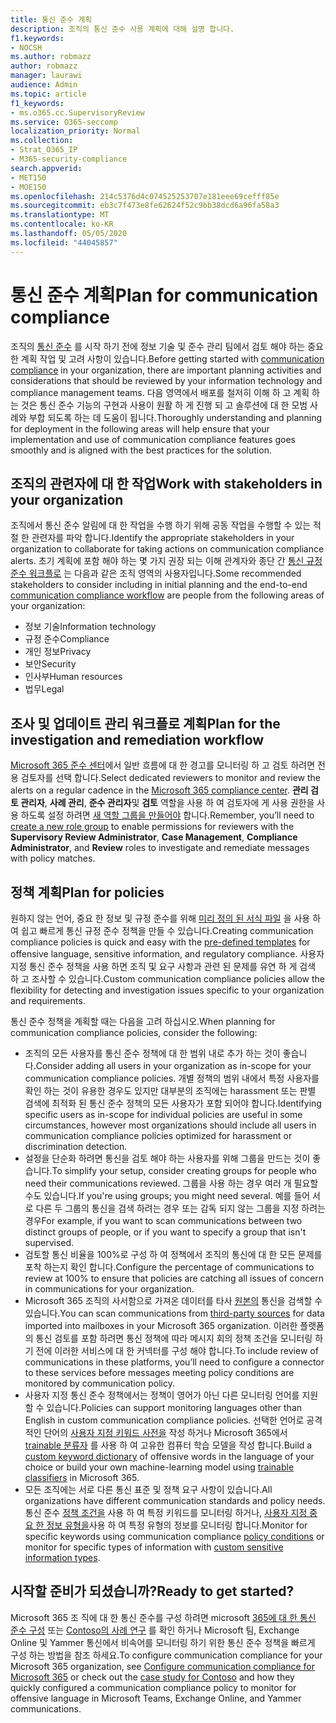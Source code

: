 ```yaml
---
title: 통신 준수 계획
description: 조직의 통신 준수 사용 계획에 대해 설명 합니다.
f1.keywords:
- NOCSH
ms.author: robmazz
author: robmazz
manager: laurawi
audience: Admin
ms.topic: article
f1_keywords:
- ms.o365.cc.SupervisoryReview
ms.service: O365-seccomp
localization_priority: Normal
ms.collection:
- Strat_O365_IP
- M365-security-compliance
search.appverid:
- MET150
- MOE150
ms.openlocfilehash: 214c5376d4c074525253707e181eee69cefff85e
ms.sourcegitcommit: eb3c7f473e8fe62624f52c9bb38dcd6a96fa58a3
ms.translationtype: MT
ms.contentlocale: ko-KR
ms.lasthandoff: 05/05/2020
ms.locfileid: "44045857"
---
```

# <a name="plan-for-communication-compliance"></a><span data-ttu-id="39253-103">통신 준수 계획</span><span class="sxs-lookup"><span data-stu-id="39253-103">Plan for communication compliance</span></span>

<span data-ttu-id="39253-104">조직의 [통신 준수](communication-compliance.md) 를 시작 하기 전에 정보 기술 및 준수 관리 팀에서 검토 해야 하는 중요 한 계획 작업 및 고려 사항이 있습니다.</span><span class="sxs-lookup"><span data-stu-id="39253-104">Before getting started with [communication compliance](communication-compliance.md) in your organization, there are important planning activities and considerations that should be reviewed by your information technology and compliance management teams.</span></span> <span data-ttu-id="39253-105">다음 영역에서 배포를 철저히 이해 하 고 계획 하는 것은 통신 준수 기능의 구현과 사용이 원활 하 게 진행 되 고 솔루션에 대 한 모범 사례와 부합 되도록 하는 데 도움이 됩니다.</span><span class="sxs-lookup"><span data-stu-id="39253-105">Thoroughly understanding and planning for deployment in the following areas will help ensure that your implementation and use of communication compliance features goes smoothly and is aligned with the best practices for the solution.</span></span>

## <a name="work-with-stakeholders-in-your-organization"></a><span data-ttu-id="39253-106">조직의 관련자에 대 한 작업</span><span class="sxs-lookup"><span data-stu-id="39253-106">Work with stakeholders in your organization</span></span>

<span data-ttu-id="39253-107">조직에서 통신 준수 알림에 대 한 작업을 수행 하기 위해 공동 작업을 수행할 수 있는 적절 한 관련자를 파악 합니다.</span><span class="sxs-lookup"><span data-stu-id="39253-107">Identify the appropriate stakeholders in your organization to collaborate for taking actions on communication compliance alerts.</span></span> <span data-ttu-id="39253-108">초기 계획에 포함 해야 하는 몇 가지 권장 되는 이해 관계자와 종단 간 [통신 규정 준수 워크플로](communication-compliance.md#workflow) 는 다음과 같은 조직 영역의 사용자입니다.</span><span class="sxs-lookup"><span data-stu-id="39253-108">Some recommended stakeholders to consider including in initial planning and the end-to-end [communication compliance workflow](communication-compliance.md#workflow) are people from the following areas of your organization:</span></span>

- <span data-ttu-id="39253-109">정보 기술</span><span class="sxs-lookup"><span data-stu-id="39253-109">Information technology</span></span>
- <span data-ttu-id="39253-110">규정 준수</span><span class="sxs-lookup"><span data-stu-id="39253-110">Compliance</span></span>
- <span data-ttu-id="39253-111">개인 정보</span><span class="sxs-lookup"><span data-stu-id="39253-111">Privacy</span></span>
- <span data-ttu-id="39253-112">보안</span><span class="sxs-lookup"><span data-stu-id="39253-112">Security</span></span>
- <span data-ttu-id="39253-113">인사부</span><span class="sxs-lookup"><span data-stu-id="39253-113">Human resources</span></span>
- <span data-ttu-id="39253-114">법무</span><span class="sxs-lookup"><span data-stu-id="39253-114">Legal</span></span>

## <a name="plan-for-the-investigation-and-remediation-workflow"></a><span data-ttu-id="39253-115">조사 및 업데이트 관리 워크플로 계획</span><span class="sxs-lookup"><span data-stu-id="39253-115">Plan for the investigation and remediation workflow</span></span>

<span data-ttu-id="39253-116">[Microsoft 365 준수 센터](https://compliance.microsoft.com/)에서 일반 흐름에 대 한 경고를 모니터링 하 고 검토 하려면 전용 검토자를 선택 합니다.</span><span class="sxs-lookup"><span data-stu-id="39253-116">Select dedicated reviewers to monitor and review the alerts on a regular cadence in the [Microsoft 365 compliance center](https://compliance.microsoft.com/).</span></span> <span data-ttu-id="39253-117">**관리 검토 관리자**, **사례 관리**, **준수 관리자**및 **검토** 역할을 사용 하 여 검토자에 게 사용 권한을 사용 하도록 설정 하려면 [새 역할 그룹을 만들어야](communication-compliance-configure.md#step-1-required-enable-permissions-for-communication-compliance) 합니다.</span><span class="sxs-lookup"><span data-stu-id="39253-117">Remember, you’ll need to [create a new role group](communication-compliance-configure.md#step-1-required-enable-permissions-for-communication-compliance) to enable permissions for reviewers with the **Supervisory Review Administrator**, **Case Management**, **Compliance Administrator**, and **Review** roles to investigate and remediate messages with policy matches.</span></span>

## <a name="plan-for-policies"></a><span data-ttu-id="39253-118">정책 계획</span><span class="sxs-lookup"><span data-stu-id="39253-118">Plan for policies</span></span>

<span data-ttu-id="39253-119">원하지 않는 언어, 중요 한 정보 및 규정 준수를 위해 [미리 정의 된 서식 파일](communication-compliance-feature-reference.md#policy-templates) 을 사용 하 여 쉽고 빠르게 통신 규정 준수 정책을 만들 수 있습니다.</span><span class="sxs-lookup"><span data-stu-id="39253-119">Creating communication compliance policies is quick and easy with the [pre-defined templates](communication-compliance-feature-reference.md#policy-templates) for offensive language, sensitive information, and regulatory compliance.</span></span> <span data-ttu-id="39253-120">사용자 지정 통신 준수 정책을 사용 하면 조직 및 요구 사항과 관련 된 문제를 유연 하 게 검색 하 고 조사할 수 있습니다.</span><span class="sxs-lookup"><span data-stu-id="39253-120">Custom communication compliance policies allow the flexibility for detecting and investigation issues specific to your organization and requirements.</span></span>

<span data-ttu-id="39253-121">통신 준수 정책을 계획할 때는 다음을 고려 하십시오.</span><span class="sxs-lookup"><span data-stu-id="39253-121">When planning for communication compliance policies, consider the following:</span></span>

- <span data-ttu-id="39253-122">조직의 모든 사용자를 통신 준수 정책에 대 한 범위 내로 추가 하는 것이 좋습니다.</span><span class="sxs-lookup"><span data-stu-id="39253-122">Consider adding all users in your organization as in-scope for your communication compliance policies.</span></span> <span data-ttu-id="39253-123">개별 정책의 범위 내에서 특정 사용자를 확인 하는 것이 유용한 경우도 있지만 대부분의 조직에는 harassment 또는 판별 검색에 최적화 된 통신 준수 정책의 모든 사용자가 포함 되어야 합니다.</span><span class="sxs-lookup"><span data-stu-id="39253-123">Identifying specific users as in-scope for individual policies are useful in some circumstances, however most organizations should include all users in communication compliance policies optimized for harassment or discrimination detection.</span></span>
- <span data-ttu-id="39253-124">설정을 단순화 하려면 통신을 검토 해야 하는 사용자를 위해 그룹을 만드는 것이 좋습니다.</span><span class="sxs-lookup"><span data-stu-id="39253-124">To simplify your setup, consider creating groups for people who need their communications reviewed.</span></span> <span data-ttu-id="39253-125">그룹을 사용 하는 경우 여러 개 필요할 수도 있습니다.</span><span class="sxs-lookup"><span data-stu-id="39253-125">If you're using groups; you might need several.</span></span> <span data-ttu-id="39253-126">예를 들어 서로 다른 두 그룹의 통신을 검색 하려는 경우 또는 감독 되지 않는 그룹을 지정 하려는 경우</span><span class="sxs-lookup"><span data-stu-id="39253-126">For example, if you want to scan communications between two distinct groups of people, or if you want to specify a group that isn't supervised.</span></span>
- <span data-ttu-id="39253-127">검토할 통신 비율을 100%로 구성 하 여 정책에서 조직의 통신에 대 한 모든 문제를 포착 하는지 확인 합니다.</span><span class="sxs-lookup"><span data-stu-id="39253-127">Configure the percentage of communications to review at 100% to ensure that policies are catching all issues of concern in communications for your organization.</span></span>
- <span data-ttu-id="39253-128">Microsoft 365 조직의 사서함으로 가져온 데이터를 타사 [원본의](communication-compliance-feature-reference.md#supported-communication-types) 통신을 검색할 수 있습니다.</span><span class="sxs-lookup"><span data-stu-id="39253-128">You can scan communications from [third-party sources](communication-compliance-feature-reference.md#supported-communication-types) for data imported into mailboxes in your Microsoft 365 organization.</span></span> <span data-ttu-id="39253-129">이러한 플랫폼의 통신 검토를 포함 하려면 통신 정책에 따라 메시지 회의 정책 조건을 모니터링 하기 전에 이러한 서비스에 대 한 커넥터를 구성 해야 합니다.</span><span class="sxs-lookup"><span data-stu-id="39253-129">To include review of communications in these platforms, you’ll need to configure a connector to these services before messages meeting policy conditions are monitored by communication policy.</span></span>
- <span data-ttu-id="39253-130">사용자 지정 통신 준수 정책에서는 정책이 영어가 아닌 다른 모니터링 언어를 지원할 수 있습니다.</span><span class="sxs-lookup"><span data-stu-id="39253-130">Policies can support monitoring languages other than English in custom communication compliance policies.</span></span> <span data-ttu-id="39253-131">선택한 언어로 공격적인 단어의 [사용자 지정 키워드 사전을](communication-compliance-feature-reference.md#custom-keyword-dictionaries) 작성 하거나 Microsoft 365에서 [trainable 분류자](classifier-getting-started-with.md) 를 사용 하 여 고유한 컴퓨터 학습 모델을 작성 합니다.</span><span class="sxs-lookup"><span data-stu-id="39253-131">Build a [custom keyword dictionary](communication-compliance-feature-reference.md#custom-keyword-dictionaries) of offensive words in the language of your choice or build your own machine-learning model using [trainable classifiers](classifier-getting-started-with.md) in Microsoft 365.</span></span>
- <span data-ttu-id="39253-132">모든 조직에는 서로 다른 통신 표준 및 정책 요구 사항이 있습니다.</span><span class="sxs-lookup"><span data-stu-id="39253-132">All organizations have different communication standards and policy needs.</span></span> <span data-ttu-id="39253-133">통신 준수 [정책 조건을](communication-compliance-feature-reference.md#conditional-settings) 사용 하 여 특정 키워드를 모니터링 하거나, [사용자 지정 중요 한 정보 유형을](create-a-custom-sensitive-information-type.md)사용 하 여 특정 유형의 정보를 모니터링 합니다.</span><span class="sxs-lookup"><span data-stu-id="39253-133">Monitor for specific keywords using communication compliance [policy conditions](communication-compliance-feature-reference.md#conditional-settings) or monitor for specific types of information with [custom sensitive information types](create-a-custom-sensitive-information-type.md).</span></span>

## <a name="ready-to-get-started"></a><span data-ttu-id="39253-134">시작할 준비가 되셨습니까?</span><span class="sxs-lookup"><span data-stu-id="39253-134">Ready to get started?</span></span>

<span data-ttu-id="39253-135">Microsoft 365 조 직에 대 한 통신 준수를 구성 하려면 microsoft [365에 대 한 통신 준수 구성](communication-compliance-configure.md) 또는 [Contoso의 사례 연구](communication-compliance-case-study.md) 를 확인 하거나 Microsoft 팀, Exchange Online 및 Yammer 통신에서 비속어를 모니터링 하기 위한 통신 준수 정책을 빠르게 구성 하는 방법을 참조 하세요.</span><span class="sxs-lookup"><span data-stu-id="39253-135">To configure communication compliance for your Microsoft 365 organization, see [Configure communication compliance for Microsoft 365](communication-compliance-configure.md) or check out the [case study for Contoso](communication-compliance-case-study.md) and how they quickly configured a communication compliance policy to monitor for offensive language in Microsoft Teams, Exchange Online, and Yammer communications.</span></span>
